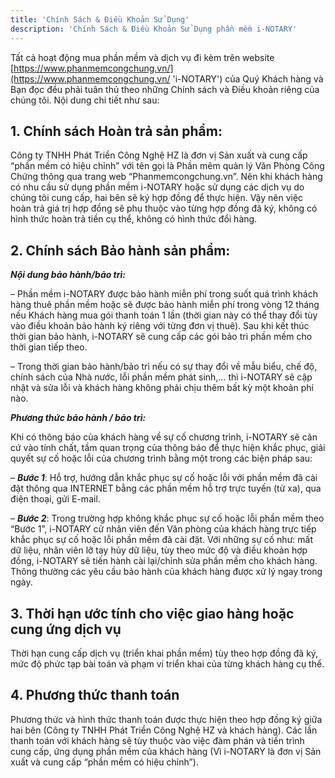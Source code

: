 ```yaml
---
title: 'Chính Sách & Điều Khoản Sử Dụng'
description: 'Chính Sách & Điều Khoản Sử Dụng phần mềm i-NOTARY'
---
```


Tất cả hoạt động mua phần mềm và dịch vụ đi kèm trên website [https://www.phanmemcongchung.vn/](https://www.phanmemcongchung.vn/ 'i-NOTARY') của Quý Khách hàng và Bạn đọc đều phải tuân thủ theo những Chính sách và Điều khoản riêng của chúng tôi. Nội dung chi tiết như sau:

## 1. Chính sách Hoàn trả sản phẩm:

Công ty TNHH Phát Triển Công Nghệ HZ là đơn vị Sản xuất và cung cấp “phần mềm có hiệu chỉnh” với tên gọi là Phần mêm quản lý Văn Phòng Công Chứng thông qua trang web “Phanmemcongchung.vn”. Nên khi khách hàng có nhu cầu sử dụng phần mềm i-NOTARY hoặc sử dụng các dịch vụ do chúng tôi cung cấp, hai bên sẽ ký hợp đồng để thực hiện. Vậy nên việc hoàn trả giá trị hợp đồng sẽ phụ thuộc vào từng hợp đồng đã ký, không có hình thức hoàn trả tiền cụ thể, không có hình thức đổi hàng.

## 2. Chính sách Bảo hành sản phẩm:

**_Nội dung bảo hành/bảo trì:_**

– Phần mềm i-NOTARY được bảo hành miễn phí trong suốt quá trình khách hàng thuê phần mềm hoặc sẽ được bảo hành miễn phí trong vòng 12 tháng nếu Khách hàng mua gói thanh toán 1 lần (thời gian này có thể thay đổi tùy vào điều khoản bảo hành ký riêng với từng đơn vị thuê). Sau khi kết thúc thời gian bảo hành, i-NOTARY sẽ cung cấp các gói bảo trì phần mềm cho thời gian tiếp theo.

– Trong thời gian bảo hành/bảo trì nếu có sự thay đổi về mẫu biểu, chế độ, chính sách của Nhà nước, lỗi phần mềm phát sinh,… thì i-NOTARY sẽ cập nhật và sửa lỗi và khách hàng không phải chịu thêm bất kỳ một khoản phí nào.

**_Phương thức bảo hành / bảo trì:_**

Khi có thông báo của khách hàng về sự cố chương trình, i-NOTARY sẽ căn cứ vào tính chất, tầm quan trọng của thông báo để thực hiện khắc phục, giải quyết sự cố hoặc lỗi của chương trình bằng một trong các biện pháp sau:

– **_Bước 1_**: Hỗ trợ, hướng dẫn khắc phục sự cố hoặc lỗi với phần mềm đã cài đặt thông qua INTERNET bằng các phần mềm hỗ trợ trực tuyến (từ xa), qua điện thoại, gửi E-mail.

– **_Bước 2_**: Trong trường hợp không khắc phục sự cố hoặc lỗi phần mềm theo “Bước 1”, i-NOTARY cử nhân viên đến Văn phòng của khách hàng trực tiếp khắc phục sự cố hoặc lỗi phần mềm đã cài đặt. Với những sự cố như: mất dữ liệu, nhân viên lỡ tay hủy dữ liệu, tùy theo mức độ và điều khoản hợp đồng, i-NOTARY sẽ tiến hành cài lại/chỉnh sửa phần mềm cho khách hàng. Thông thường các yêu cầu bảo hành của khách hàng được xử lý ngay trong ngày.

## 3. Thời hạn ước tính cho việc giao hàng hoặc cung ứng dịch vụ

Thời hạn cung cấp dịch vụ (triển khai phần mềm) tùy theo hợp đồng đã ký, mức độ phức tạp bài toán và phạm vi triển khai của từng khách hàng cụ thể.

## 4. Phương thức thanh toán

Phương thức và hình thức thanh toán được thực hiện theo hợp đồng ký giữa hai bên (Công ty TNHH Phát Triển Công Nghệ HZ và khách hàng). Các lần thanh toán với khách hàng sẽ tùy thuộc vào việc đàm phán và tiến trình cung cấp, ứng dụng phần mềm của khách hàng (Vì i-NOTARY là đơn vị Sản xuất và cung cấp “phần mềm có hiệu chỉnh”).
